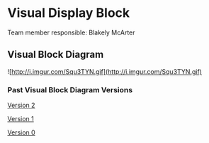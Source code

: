 # Visual Display Block #

Team member responsible: Blakely McArter

## Visual Block Diagram ##

![http://i.imgur.com/Squ3TYN.gif](http://i.imgur.com/Squ3TYN.gif)

### Past Visual Block Diagram Versions ###

[Version 2](http://i.imgur.com/Squ3TYN.gif)

[Version 1](http://i.imgur.com/ygi1Y73.gif)

[Version 0](http://i.imgur.com/NVAgaaP.gif)